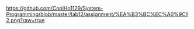 https://github.com/CoolHo1129/System-Programming/blob/master/lab12/assignment/%EA%B3%BC%EC%A0%9C12.png?raw=true
